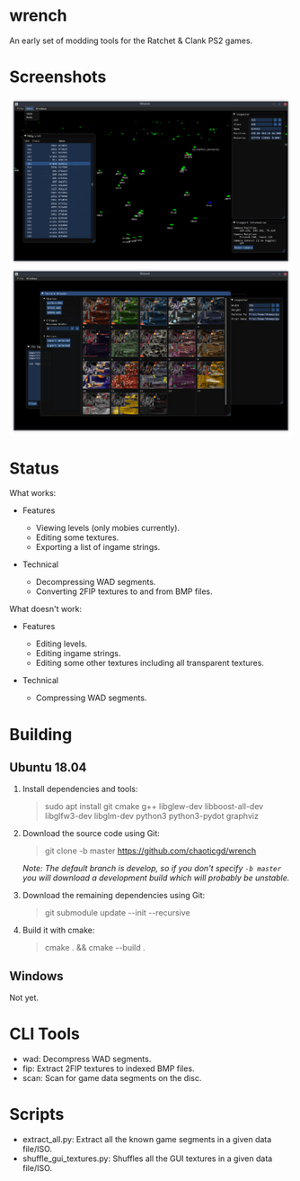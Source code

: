 wrench
======

An early set of modding tools for the Ratchet & Clank PS2 games.

Screenshots
===========

![A screenshot of the level editor](screenshots/editor.png)
![Texture browser](screenshots/texture-browser.png)

Status
======

What works:

- Features
	- Viewing levels (only mobies currently).
	- Editing some textures.
	- Exporting a list of ingame strings.

- Technical
	- Decompressing WAD segments.
	- Converting 2FIP textures to and from BMP files.

What doesn't work:

- Features
	- Editing levels.
	- Editing ingame strings.
	- Editing some other textures including all transparent textures.

- Technical
	- Compressing WAD segments.


Building
========

Ubuntu 18.04
------------

1.	Install dependencies and tools:
	> sudo apt install git cmake g++ libglew-dev libboost-all-dev libglfw3-dev libglm-dev python3 python3-pydot graphviz
2.	Download the source code using Git:
	> git clone -b master https://github.com/chaoticgd/wrench
	
	_Note: The default branch is develop, so if you don't specify `-b master` you will download a development build which will probably be unstable._

3.	Download the remaining dependencies using Git:
	> git submodule update --init --recursive
	
2.	Build it with cmake:
	> cmake . && cmake --build .

Windows
-------

Not yet.

CLI Tools
=========

- wad: Decompress WAD segments.
- fip: Extract 2FIP textures to indexed BMP files.
- scan: Scan for game data segments on the disc.

Scripts
=======

- extract_all.py: Extract all the known game segments in a given data file/ISO.
- shuffle_gui_textures.py: Shuffles all the GUI textures in a given data file/ISO.
